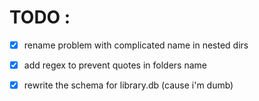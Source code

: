 # TODO :

- [x] rename problem with complicated name in nested dirs
- [x] add regex to prevent quotes in folders name

- [x] rewrite the schema for library.db (cause i'm dumb)
